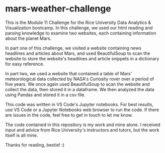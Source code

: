 # mars-weather-challenge

This is the Module 11 Challenge for the Rice University Data Analytics & Visualization bootcamp. In this challenge, we used our html reading and parsing knowledge to examine two websites, each containing information about the planet Mars.

In part one of this challenge, we visited a website containing news headlines and articles about Mars, and used BeautifulSoup to scan the website to store the website's headlines and article snippets in a dictionary for easy reference.

In part two, we used a website that contained a table of Mars' meteorological data collected by NASA's Curiosity rover over a period of five years. We once again used BeautifulSoup to scan the website and collect the data, then stored it in a dataframe. We then analyzed the data using Pandas and stored it in a csv file.

This code was written in VS Code's Jupyter notebooks. For best results, use VS Code or a Jupyter Notebooks web browser to run the code. If there are issues in the code, feel free to get in touch to let me know.

The code contained in this repository is my work and mine alone. I received input and advice from Rice University's instructors and tutors, but the work itself is all mine.

Thanks for reading, bestie! :)